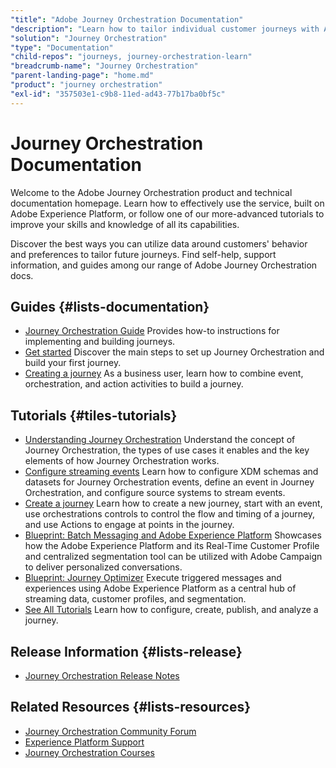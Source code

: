```yaml
---
"title": "Adobe Journey Orchestration Documentation"
"description": "Learn how to tailor individual customer journeys with Adobe Journey Orchestration documentation. Get started with these videos, tutorials, and support."
"solution": "Journey Orchestration"
"type": "Documentation"
"child-repos": "journeys, journey-orchestration-learn"
"breadcrumb-name": "Journey Orchestration"
"parent-landing-page": "home.md"
"product": "journey orchestration"
"exl-id": "357503e1-c9b8-11ed-ad43-77b17ba0bf5c"
---
```



# Journey Orchestration Documentation



Welcome to the Adobe Journey Orchestration product and technical documentation homepage. Learn how to effectively use the service, built on Adobe Experience Platform, or follow one of our more-advanced tutorials to improve your skills and knowledge of all its capabilities.


Discover the best ways you can utilize data around customers' behavior and preferences to tailor future journeys. Find self-help, support information, and guides among our range of Adobe Journey Orchestration docs.


## Guides {#lists-documentation}



* [Journey Orchestration Guide](https://experienceleague.adobe.com/docs/journeys/using/journey-orchestration-home.html)
  Provides how-to instructions for implementing and building journeys.
* [Get started](https://experienceleague.adobe.com/docs/journeys/using/starting-with-journeys/get-started.html)
  Discover the main steps to set up Journey Orchestration and build your first journey.
* [Creating a journey](https://experienceleague.adobe.com/docs/journeys/using/building-journeys/about-journey-building/journey.html)
  As a business user, learn how to combine event, orchestration, and action activities to build a journey.

## Tutorials {#tiles-tutorials}



* [Understanding Journey Orchestration](https://experienceleague.adobe.com/docs/journey-orchestration-learn/tutorials/understanding-journey-orchestration.html)
  Understand the concept of Journey Orchestration, the types of use cases it enables and the key elements of how Journey Orchestration works.
* [Configure streaming events](https://experienceleague.adobe.com/docs/journey-orchestration-learn/tutorials/configure-streaming-events.html)
  Learn how to configure XDM schemas and datasets for Journey Orchestration events, define an event in Journey Orchestration, and configure source systems to stream events.
* [Create a journey](https://experienceleague.adobe.com/docs/journey-orchestration-learn/tutorials/building-a-journey/creating-a-journey.html)
  Learn how to create a new journey, start with an event, use orchestrations controls to control the flow and timing of a journey, and use Actions to engage at points in the journey.
* [Blueprint: Batch Messaging and Adobe Experience Platform](https://experienceleague.adobe.com/docs/blueprints-learn/architecture/customer-journeys/campaign-v7/rtcdp-and-campaign.html)
  Showcases how the Adobe Experience Platform and its Real-Time Customer Profile and centralized segmentation tool can be utilized with Adobe Campaign to deliver personalized conversations.
* [Blueprint: Journey Optimizer](https://experienceleague.adobe.com/docs/blueprints-learn/architecture/customer-journeys/journey-optimizer/journey-optimizer.html)
  Execute triggered messages and experiences using Adobe Experience Platform as a central hub of streaming data, customer profiles, and segmentation.
* [See All Tutorials](https://experienceleague.adobe.com/docs/journey-orchestration-learn/tutorials/overview.html)
  Learn how to configure, create, publish, and analyze a journey.

## Release Information {#lists-release}



* [Journey Orchestration Release Notes](https://experienceleague.adobe.com/docs/release-notes/experience-cloud/current.html#journey-orch)

## Related Resources {#lists-resources}



* [Journey Orchestration Community Forum](https://experienceleaguecommunities.adobe.com/t5/journey-orchestration/ct-p/journey-orchestration)
* [Experience Platform Support](https://experienceleague.adobe.com/?support-solution=Experience+Platform#support)
* [Journey Orchestration Courses](https://experienceleague.adobe.com/?Solution=Journey+Orchestration#courses)
